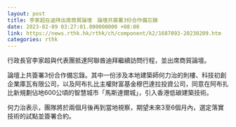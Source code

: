 ```yaml
---
layout: post
title: 李家超在迪拜出席商貿論壇　論壇共簽署3份合作備忘錄
date: 2023-02-09 03:27:01.000000000 +08:00
link: https://news.rthk.hk/rthk/ch/component/k2/1687093-20230209.htm
categories: rthk
---
```


行政長官李家超與代表團抵達阿聯酋迪拜繼續訪問行程，並出席商貿論壇。

論壇上共簽署3份合作備忘錄。其中一份涉及本地建築師何力治的則樓、科技初創企業庫瓦有限公司，以及阿布扎比主權財富基金穆巴達拉投資公司，同意在阿布扎比新規劃佔地600公頃的智慧城市「馬斯達爾城」，引入香港低碳建築技術。

何力治表示，團隊將於兩個月後再到當地視察，期望未來3至6個月內，選定落實技術的試點並簽署合約。
